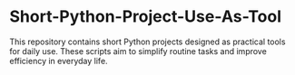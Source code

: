 # Short-Python-Project-Use-As-Tool
This repository contains short Python projects designed as practical tools for daily use. These scripts aim to simplify routine tasks and improve efficiency in everyday life.

